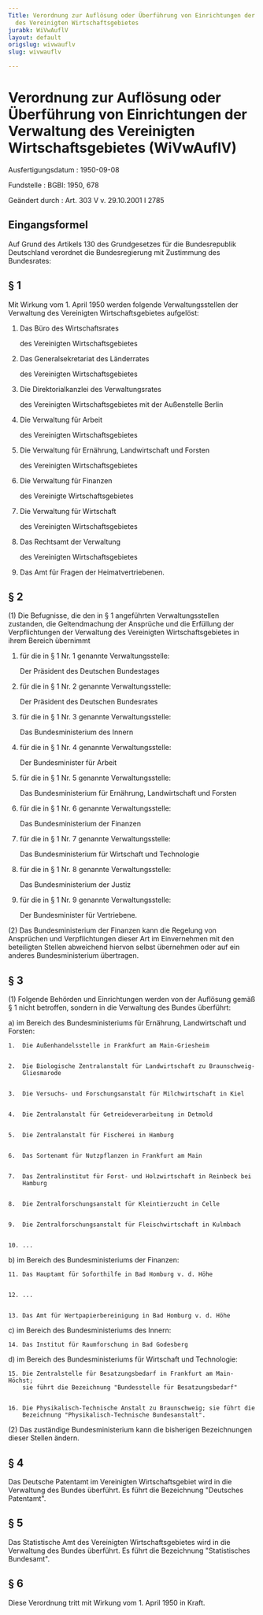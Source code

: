 ```yaml
---
Title: Verordnung zur Auflösung oder Überführung von Einrichtungen der Verwaltung
  des Vereinigten Wirtschaftsgebietes
jurabk: WiVwAuflV
layout: default
origslug: wivwauflv
slug: wivwauflv

---
```


# Verordnung zur Auflösung oder Überführung von Einrichtungen der Verwaltung des Vereinigten Wirtschaftsgebietes (WiVwAuflV)

Ausfertigungsdatum
:   1950-09-08

Fundstelle
:   BGBl: 1950, 678

Geändert durch
:   Art. 303 V v. 29.10.2001 I 2785

## Eingangsformel

Auf Grund des Artikels 130 des Grundgesetzes für die Bundesrepublik
Deutschland verordnet die Bundesregierung mit Zustimmung des
Bundesrates:

## § 1

Mit Wirkung vom 1. April 1950 werden folgende Verwaltungsstellen der
Verwaltung des Vereinigten Wirtschaftsgebietes aufgelöst:

1.  Das Büro des Wirtschaftsrates

    des Vereinigten Wirtschaftsgebietes


2.  Das Generalsekretariat des Länderrates

    des Vereinigten Wirtschaftsgebietes


3.  Die Direktorialkanzlei des Verwaltungsrates

    des Vereinigten Wirtschaftsgebietes mit der Außenstelle Berlin


4.  Die Verwaltung für Arbeit

    des Vereinigten Wirtschaftsgebietes


5.  Die Verwaltung für Ernährung, Landwirtschaft und Forsten

    des Vereinigten Wirtschaftsgebietes


6.  Die Verwaltung für Finanzen

    des Vereinigte Wirtschaftsgebietes


7.  Die Verwaltung für Wirtschaft

    des Vereinigten Wirtschaftsgebietes


8.  Das Rechtsamt der Verwaltung

    des Vereinigten Wirtschaftsgebietes


9.  Das Amt für Fragen der Heimatvertriebenen.

## § 2

(1) Die Befugnisse, die den in § 1 angeführten Verwaltungsstellen
zustanden, die Geltendmachung der Ansprüche und die Erfüllung der
Verpflichtungen der Verwaltung des Vereinigten Wirtschaftsgebietes in
ihrem Bereich übernimmt

1.  für die in § 1 Nr. 1 genannte Verwaltungsstelle:

    Der Präsident des Deutschen Bundestages


2.  für die in § 1 Nr. 2 genannte Verwaltungsstelle:

    Der Präsident des Deutschen Bundesrates


3.  für die in § 1 Nr. 3 genannte Verwaltungsstelle:

    Das Bundesministerium des Innern


4.  für die in § 1 Nr. 4 genannte Verwaltungsstelle:

    Der Bundesminister für Arbeit


5.  für die in § 1 Nr. 5 genannte Verwaltungsstelle:

    Das Bundesministerium für Ernährung, Landwirtschaft und Forsten


6.  für die in § 1 Nr. 6 genannte Verwaltungsstelle:

    Das Bundesministerium der Finanzen


7.  für die in § 1 Nr. 7 genannte Verwaltungsstelle:

    Das Bundesministerium für Wirtschaft und Technologie


8.  für die in § 1 Nr. 8 genannte Verwaltungsstelle:

    Das Bundesministerium der Justiz


9.  für die in § 1 Nr. 9 genannte Verwaltungsstelle:

    Der Bundesminister für Vertriebene.




(2) Das Bundesministerium der Finanzen kann die Regelung von
Ansprüchen und Verpflichtungen dieser Art im Einvernehmen mit den
beteiligten Stellen abweichend hiervon selbst übernehmen oder auf ein
anderes Bundesministerium übertragen.

## § 3

(1) Folgende Behörden und Einrichtungen werden von der Auflösung gemäß
§ 1 nicht betroffen, sondern in die Verwaltung des Bundes überführt:

a)  im Bereich des Bundesministeriums für Ernährung, Landwirtschaft und
    Forsten:

    1.  Die Außenhandelsstelle in Frankfurt am Main-Griesheim


    2.  Die Biologische Zentralanstalt für Landwirtschaft zu Braunschweig-
        Gliesmarode


    3.  Die Versuchs- und Forschungsanstalt für Milchwirtschaft in Kiel


    4.  Die Zentralanstalt für Getreideverarbeitung in Detmold


    5.  Die Zentralanstalt für Fischerei in Hamburg


    6.  Das Sortenamt für Nutzpflanzen in Frankfurt am Main


    7.  Das Zentralinstitut für Forst- und Holzwirtschaft in Reinbeck bei
        Hamburg


    8.  Die Zentralforschungsanstalt für Kleintierzucht in Celle


    9.  Die Zentralforschungsanstalt für Fleischwirtschaft in Kulmbach


    10. ...





b)  im Bereich des Bundesministeriums der Finanzen:

    11. Das Hauptamt für Soforthilfe in Bad Homburg v. d. Höhe


    12. ...


    13. Das Amt für Wertpapierbereinigung in Bad Homburg v. d. Höhe





c)  im Bereich des Bundesministeriums des Innern:

    14. Das Institut für Raumforschung in Bad Godesberg





d)  im Bereich des Bundesministeriums für Wirtschaft und Technologie:

    15. Die Zentralstelle für Besatzungsbedarf in Frankfurt am Main-Höchst;
        sie führt die Bezeichnung "Bundesstelle für Besatzungsbedarf"


    16. Die Physikalisch-Technische Anstalt zu Braunschweig; sie führt die
        Bezeichnung "Physikalisch-Technische Bundesanstalt".







(2) Das zuständige Bundesministerium kann die bisherigen Bezeichnungen
dieser Stellen ändern.

## § 4

Das Deutsche Patentamt im Vereinigten Wirtschaftsgebiet wird in die
Verwaltung des Bundes überführt. Es führt die Bezeichnung "Deutsches
Patentamt".

## § 5

Das Statistische Amt des Vereinigten Wirtschaftsgebietes wird in die
Verwaltung des Bundes überführt. Es führt die Bezeichnung
"Statistisches Bundesamt".

## § 6

Diese Verordnung tritt mit Wirkung vom 1. April 1950 in Kraft.

